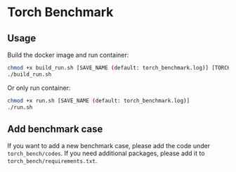 # Torch Benchmark

## Usage

Build the docker image and run container:

```bash
chmod +x build_run.sh [SAVE_NAME (default: torch_benchmark.log)] [TORCH_VERSION (default: 1.13.0)] [CUDA_VERSION (default: 11.6)]
./build_run.sh
```

Or only run container:

```bash
chmod +x run.sh [SAVE_NAME (default: torch_benchmark.log)]
./run.sh
```

## Add benchmark case

If you want to add a new benchmark case, please add the code under `torch_bench/codes`.
If you need additional packages, please add it to `torch_bench/requirements.txt`.
